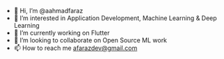 - 👋 Hi, I’m @aahmadfaraz
- 👀 I’m interested in Application Development, Machine Learning & Deep Learning
- 🌱 I’m currently working on Flutter
- 💞️ I’m looking to collaborate on Open Source ML work
- 📫 How to reach me afarazdev@gmail.com

<!---
aahmadfaraz/aahmadfaraz is a ✨ special ✨ repository because its `README.md` (this file) appears on your GitHub profile.
You can click the Preview link to take a look at your changes.
--->
